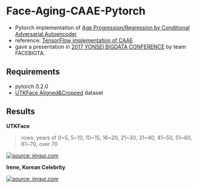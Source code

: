 # Face-Aging-CAAE-Pytorch

* Pytorch implementation of [Age Progression/Regression by Conditional Adversarial Autoencoder](http://web.eecs.utk.edu/~zzhang61/docs/papers/2017_CVPR_Age.pdf)
* reference: [TensorFlow implementation of CAAE](https://github.com/ZZUTK/Face-Aging-CAAE)
* gave a presentation in [2017 YONSEI BIGDATA CONFERENCE](https://onoffmix.com/event/121883) by team FACEBIGTA.


## Requirements
* pytorch 0.2.0
* [UTKFace Aligned&Cropped](https://drive.google.com/drive/folders/0BxYys69jI14kU0I1YUQyY1ZDRUE) dataset

## Results

**UTKFace**
> rows: years of  0~5, 5~10, 10~15, 16~20, 21~30, 31~40, 41~50, 51~60, 61~70, over 70  

<a href="https://imgur.com/7auIthg"><img src="https://i.imgur.com/7auIthg.png" title="source: imgur.com" /></a>

**Irene, Korean Celebrity**
>
<a href="https://imgur.com/dPpWVf5"><img src="https://i.imgur.com/dPpWVf5.png" title="source: imgur.com" /></a>
